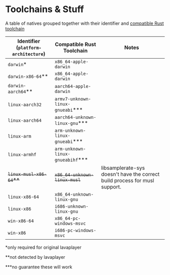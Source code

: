 # Toolchains & Stuff

A table of natives grouped together with their identifier
and [compatible Rust toolchain](https://rust-lang.github.io/rustup/concepts/toolchains.html)

| Identifier (`platform-architecture`) | Compatible Rust Toolchain          | Notes                                                                      |
|--------------------------------------|------------------------------------|----------------------------------------------------------------------------|
| `darwin`\*                           | `x86_64-apple-darwin`              |
| `darwin-x86-64`*\*                   | `x86_64-apple-darwin`              |
| `darwin-aarch64`*\*                  | `aarch64-apple-darwin`             |
| `linux-aarch32`                      | `armv7-unknown-linux-gnueabi`*\*\* |
| `linux-aarch64`                      | `aarch64-unknown-linux-gnu`*\*\*   |
| `linux-arm`                          | `arm-unknown-linux-gnueabi`*\*\*   |
| `linux-armhf`                        | `arm-unknown-linux-gnueabihf`*\*\* |
| ~~`linux-musl-x86-64`*\*~~           | ~~`x86_64-unknown-linux-musl`~~    | libsamplerate-sys doesn't have the correct build process for musl support. |
| `linux-x86-64`                       | `x86_64-unknown-linux-gnu`         |
| `linux-x86`                          | `i686-unknown-linux-gnu`           |
| `win-x86-64`                         | `x86_64-pc-windows-msvc`           |
| `win-x86`                            | `i686-pc-windows-msvc`             |

*only required for original lavaplayer

*\*not detected by lavaplayer

*\*\*no guarantee these will work
